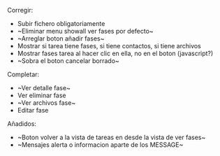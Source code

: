 Corregir:    
- Subir fichero obligatoriamente  
- ~Eliminar menu showall ver fases por defecto~
- ~Arreglar boton añadir fases~
- Mostrar si tarea tiene fases, si tiene contactos, si tiene archivos  
- Mostrar fases tarea al hacer clic en ella, no en el boton (javascript?)  
- ~Sobra el boton cancelar borrado~
	
Completar:  
- ~Ver detalle fase~  
- Ver eliminar fase  
- ~Ver archivos fase~  
- Editar fase  

Añadidos:  
- ~Boton volver a la vista de tareas en desde la vista de ver fases~  
- ~Mensajes alerta o informacion aparte de los MESSAGE~  
